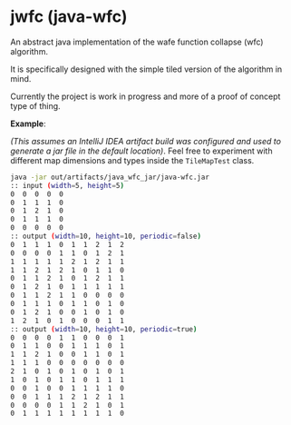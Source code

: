 # jwfc (java-wfc)

An abstract java implementation of the wafe function collapse (wfc) algorithm.

It is specifically designed with the simple tiled version of the algorithm in mind. 

Currently the project is work in progress and more of a proof of concept type of thing.

**Example**:

_(This assumes an IntelliJ IDEA artifact build was configured and used to generate a jar file in the default location)_.
Feel free to experiment with different map dimensions and types inside the `TileMapTest` class.

```bash
java -jar out/artifacts/java_wfc_jar/java-wfc.jar
:: input (width=5, height=5)
0  0  0  0  0
0  1  1  1  0
0  1  2  1  0
0  1  1  1  0
0  0  0  0  0
:: output (width=10, height=10, periodic=false)
0  1  1  1  0  1  1  2  1  2
0  0  0  0  1  1  0  1  2  1
1  1  1  1  1  2  1  2  1  1
1  1  2  1  2  1  0  1  1  0
0  1  1  2  1  0  1  2  1  1
0  1  2  1  0  1  1  1  1  1
0  1  1  2  1  1  0  0  0  0
0  1  1  1  0  1  1  0  1  0
0  1  2  1  0  0  1  0  1  0
1  2  1  0  1  0  0  0  1  1
:: output (width=10, height=10, periodic=true)
0  0  0  0  1  1  0  0  0  1
0  1  1  0  0  1  1  1  0  1
1  1  2  1  0  0  1  1  0  1
1  1  1  0  0  0  0  0  0  0
2  1  0  1  0  1  0  1  0  1
1  0  1  0  1  1  0  1  1  1
0  0  1  0  0  1  1  1  1  0
0  0  1  1  1  2  1  2  1  1
0  0  0  0  1  1  2  1  0  1
0  1  1  1  1  1  1  1  1  0

```
